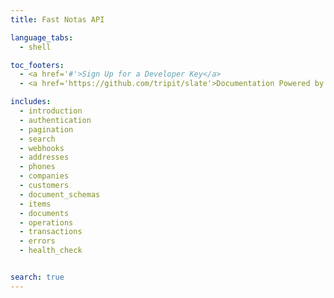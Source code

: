 ```yaml
---
title: Fast Notas API

language_tabs:
  - shell

toc_footers:
  - <a href='#'>Sign Up for a Developer Key</a>
  - <a href='https://github.com/tripit/slate'>Documentation Powered by Slate</a>

includes:
  - introduction
  - authentication
  - pagination
  - search
  - webhooks
  - addresses
  - phones
  - companies
  - customers
  - document_schemas
  - items
  - documents
  - operations
  - transactions
  - errors
  - health_check


search: true
---
```

